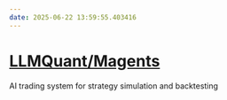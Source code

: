 ```yaml
---
date: 2025-06-22 13:59:55.403416
---
```


# [LLMQuant/Magents](https://github.com/LLMQuant/Magents)

AI trading system for strategy simulation and backtesting